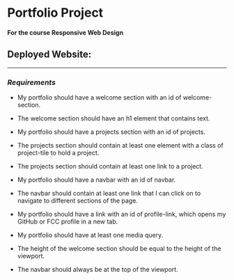 # Portfolio Project 
#### For the course Responsive Web Design

## Deployed Website:


***

### *Requirements*
- My portfolio should have a welcome section with an id of welcome-section.

- The welcome section should have an h1 element that contains text.

- My portfolio should have a projects section with an id of projects.

- The projects section should contain at least one element with a class of project-tile to hold a project.

- The projects section should contain at least one link to a project.

- My portfolio should have a navbar with an id of navbar.

- The navbar should contain at least one link that I can click on to navigate to different sections of the page.

- My portfolio should have a link with an id of profile-link, which opens my GitHub or FCC profile in a new tab.

-  My portfolio should have at least one media query.

-  The height of the welcome section should be equal to the height of the viewport.

- The navbar should always be at the top of the viewport.
